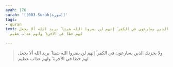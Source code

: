 ```yaml
---
ayah: 176
surah: '[[003-Surah|سورة]]'
tags:
- quran
text: ولا يحزنك الذين يسارعون في الكفر ۚ إنهم لن يضروا الله شيئا ۗ يريد الله ألا يجعل
  لهم حظا في الآخرة ۖ ولهم عذاب عظيم

---
```

> ولا يحزنك الذين يسارعون في الكفر ۚ إنهم لن يضروا الله شيئا ۗ يريد الله ألا يجعل لهم حظا في الآخرة ۖ ولهم عذاب عظيم
